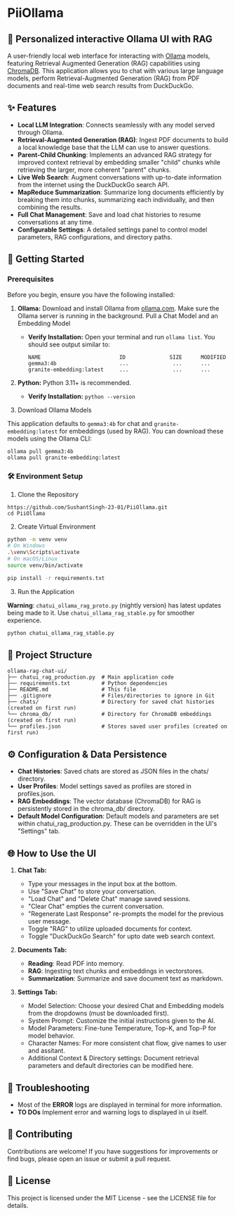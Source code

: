 # PiiOllama

## 💬 Personalized interactive Ollama UI with RAG 

A user-friendly local web interface for interacting with [Ollama](https://ollama.com/) models, featuring Retrieval Augmented Generation (RAG) capabilities using [ChromaDB](https://www.trychroma.com/). This application allows you to chat with various large language models, perform Retrieval-Augmented Generation (RAG) from PDF documents and real-time web search results from DuckDuckGo.


## ✨ Features

-   **Local LLM Integration**: Connects seamlessly with any model served through Ollama.
-   **Retrieval-Augmented Generation (RAG)**: Ingest PDF documents to build a local knowledge base that the LLM can use to answer questions.
-   **Parent-Child Chunking**: Implements an advanced RAG strategy for improved context retrieval by embedding smaller "child" chunks while retrieving the larger, more coherent "parent" chunks.
-   **Live Web Search**: Augment conversations with up-to-date information from the internet using the DuckDuckGo search API.
-   **MapReduce Summarization**: Summarize long documents efficiently by breaking them into chunks, summarizing each individually, and then combining the results.
-   **Full Chat Management**: Save and load chat histories to resume conversations at any time.
-   **Configurable Settings**: A detailed settings panel to control model parameters, RAG configurations, and directory paths.

## 🚀 Getting Started

### Prerequisites

Before you begin, ensure you have the following installed:
1.  **Ollama:** Download and install Ollama from [ollama.com](https://ollama.com/). Make sure the Ollama server is running in the background. Pull a Chat Model and an Embedding Model
    * **Verify Installation:** Open your terminal and run `ollama list`. You should see output similar to:
      ```
      NAME                         ID              SIZE      MODIFIED
      gemma3:4b                    ...              ...      ...
      granite-embedding:latest     ...              ...      ...                             
      ```
2.  **Python:** Python 3.11+ is recommended.
    * **Verify Installation:** `python --version`

3.  Download Ollama Models

This application defaults to `gemma3:4b` for chat and `granite-embedding:latest` for embeddings (used by RAG). You can download these models using the Ollama CLI:

```bash
ollama pull gemma3:4b
ollama pull granite-embedding:latest
```

### 🛠️ Environment Setup

1. Clone the Repository
```
https://github.com/SushantSingh-23-01/PiiOllama.git
cd PiiOllama
```

2. Create Virtual Environment
```bash
python -m venv venv
# On Windows
.\venv\Scripts\activate
# On macOS/Linux
source venv/bin/activate

pip install -r requirements.txt
```

3. Run the Application

**Warning**: `chatui_ollama_rag_proto.py` (nightly version) has latest updates being made to it. Use `chatui_ollama_rag_stable.py` for smoother experience.
```bash
python chatui_ollama_rag_stable.py
```

## 📂 Project Structure
```
ollama-rag-chat-ui/
├── chatui_rag_production.py  # Main application code
├── requirements.txt          # Python dependencies
├── README.md                 # This file
├── .gitignore                # Files/directories to ignore in Git
├── chats/                    # Directory for saved chat histories (created on first run)
└── chroma_db/                # Directory for ChromaDB embeddings (created on first run)
└── profiles.json             # Stores saved user profiles (created on first run)
```

## ⚙️ Configuration & Data Persistence
- **Chat Histories**: Saved chats are stored as JSON files in the chats/ directory.
- **User Profiles**: Model settings saved as profiles are stored in profiles.json.
- **RAG Embeddings**: The vector database (ChromaDB) for RAG is persistently stored in the chroma_db/ directory.
- **Default Model Configuration**: Default models and parameters are set within chatui_rag_production.py. These can be overridden in the UI's "Settings" tab.

## 🌐 How to Use the UI
1. **Chat Tab:**
   * Type your messages in the input box at the bottom.
   * Use "Save Chat" to store your conversation.
   * "Load Chat" and "Delete Chat" manage saved sessions.
   * "Clear Chat" empties the current conversation.
   * "Regenerate Last Response" re-prompts the model for the previous user message.
   * Toggle "RAG" to utilize uploaded documents for context.
   * Toggle "DuckDuckGo Search" for upto date web search context.

2. **Documents Tab:**
   * **Reading**: Read PDF into memory.
   * **RAG**: Ingesting text chunks and embeddings in vectorstores.
   * **Summarization**: Summarize and save document text as markdown. 

3. **Settings Tab:**
   * Model Selection: Choose your desired Chat and Embedding models from the dropdowns (must be downloaded first).
   * System Prompt: Customize the initial instructions given to the AI.
   * Model Parameters: Fine-tune Temperature, Top-K, and Top-P for model behavior.
   * Character Names: For more consistent chat flow, give names to user and assitant.
   * Additional Context & Directory settings: Document retrieval parameters and default directories can be modified here.

## 🐛 Troubleshooting
- Most of the **ERROR** logs are displayed in terminal for more information.
- **TO DOs** Implement error and warning logs to displayed in ui itself. 

## 🤝 Contributing
Contributions are welcome! If you have suggestions for improvements or find bugs, please open an issue or submit a pull request.

## 📄 License
This project is licensed under the MIT License - see the LICENSE file for details.
